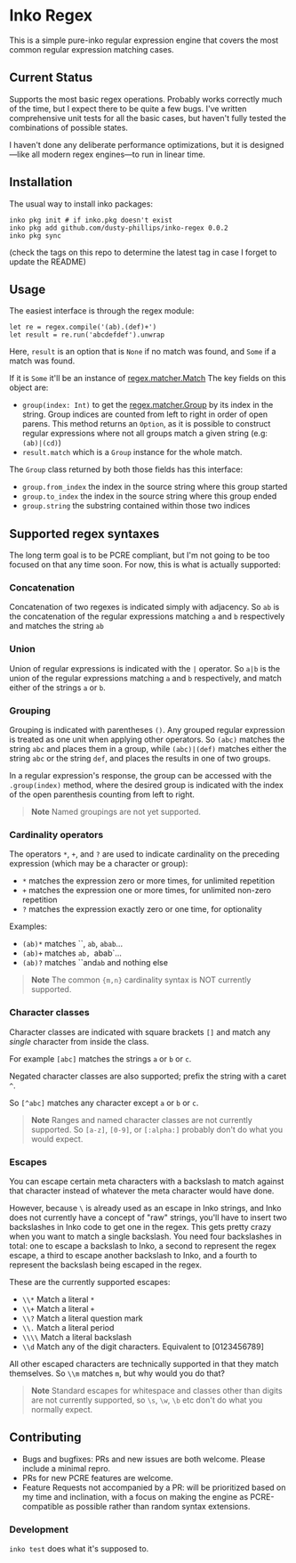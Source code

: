# Inko Regex

This is a simple pure-inko regular expression engine that covers the most common
regular expression matching cases.

## Current Status

Supports the most basic regex operations. Probably works correctly
much of the time, but I expect there to be quite a few bugs. I've
written comprehensive unit tests for all the basic cases, but haven't
fully tested the combinations of possible states.

I haven't done any deliberate performance optimizations, but it is designed—like all modern regex
engines—to run in linear time.

## Installation

The usual way to install inko packages:

```
inko pkg init # if inko.pkg doesn't exist
inko pkg add github.com/dusty-phillips/inko-regex 0.0.2
inko pkg sync
```

(check the tags on this repo to determine the latest tag in case I forget to update the README)

## Usage

The easiest interface is through the regex module:

```
let re = regex.compile('(ab).(def)+')
let result = re.run('abcdefdef').unwrap
```

Here, `result` is an option that is `None` if no match was found, and `Some` if a match was found.

If it is `Some` it'll be an instance of [regex.matcher.Match](/src/regex/matcher.inko#L82)
The key fields on this object are:

- `group(index: Int)` to get the [regex.matcher.Group](/src/regex/matcher.inko#L5) by its index
  in the string. Group indices are counted from left to right in order of open parens. This method
  returns an `Option`, as it is possible to construct regular expressions where not all groups match a given
  string (e.g: `(ab)|(cd)`)
- `result.match` which is a `Group` instance for the whole match.

The `Group` class returned by both those fields has this interface:

- `group.from_index` the index in the source string where this group started
- `group.to_index` the index in the source string where this group ended
- `group.string` the substring contained within those two indices

## Supported regex syntaxes

The long term goal is to be PCRE compliant, but I'm not going to be too focused on that
any time soon. For now, this is what is actually supported:

### Concatenation

Concatenation of two regexes is indicated simply with adjacency. So `ab` is the concatenation of
the regular expressions matching `a` and `b` respectively and matches the string `ab`

### Union

Union of regular expressions is indicated with the `|` operator. So `a|b` is the union
of the regular expressions matching `a` and `b` respectively, and match either of the strings `a` or `b`.

### Grouping

Grouping is indicated with parentheses `()`. Any grouped regular expression is treated as one
unit when applying other operators. So `(abc)` matches the string `abc` and places them
in a group, while `(abc)|(def)` matches either the string `abc` or the string `def`, and places
the results in one of two groups.

In a regular expression's response, the group can be accessed with the `.group(index)` method,
where the desired group is indicated with the index of the open parenthesis counting from left to right.

> **Note**
> Named groupings are not yet supported.

### Cardinality operators

The operators `*`, `+`, and `?` are used to indicate cardinality on the preceding expression
(which may be a character or group):

- `*` matches the expression zero or more times, for unlimited repetition
- `+` matches the expression one or more times, for unlimited non-zero repetition
- `?` matches the expression exactly zero or one time, for optionality

Examples:

- `(ab)*` matches ``, `ab`, `abab`...
- `(ab)+` matches `ab, `abab`...
- `(ab)?` matches ``and`ab` and nothing else

> **Note**
> The common `{m,n}` cardinality syntax is NOT currently supported.

### Character classes

Character classes are indicated with square brackets `[]` and match any _single_ character
from inside the class.

For example `[abc]` matches the strings `a` or `b` or `c`.

Negated character classes are also supported; prefix the string with a caret `^`.

So `[^abc]` matches any character except `a` or `b` or `c`.

> **Note**
> Ranges and named character classes are not currently supported. So `[a-z]`, `[0-9]`, or `[:alpha:]`
> probably don't do what you would expect.

### Escapes

You can escape certain meta characters with a backslash to match against that character
instead of whatever the meta character would have done.

However, because `\` is already used as an escape in Inko strings, and Inko does not currently
have a concept of "raw" strings, you'll have to insert two backslashes in Inko code to get
one in the regex. This gets pretty crazy when you want to match a single backslash. You need
four backslashes in total: one to escape a backslash to Inko, a second to represent the regex
escape, a third to escape another backslash to Inko, and a fourth to represent the backslash
being escaped in the regex.

These are the currently supported escapes:

- `\\*` Match a literal `*`
- `\\+` Match a literal `+`
- `\\?` Match a literal question mark
- `\\.` Match a literal period
- `\\\\` Match a literal backslash
- `\\d` Match any of the digit characters. Equivalent to [0123456789]

All other escaped characters are technically supported in that they match themselves.
So `\\m` matches `m`, but why would you do that?

> **Note**
> Standard escapes for whitespace and classes other than digits are not currently supported, so `\s`, `\w`, `\b`
> etc don't do what you normally expect.

## Contributing

- Bugs and bugfixes: PRs and new issues are both welcome. Please include a minimal repro.
- PRs for new PCRE features are welcome.
- Feature Requests not accompanied by a PR: will be prioritized based on my time and inclination, with a focus on making the engine as PCRE-compatible as possible rather than random syntax extensions.

### Development

`inko test` does what it's supposed to.
